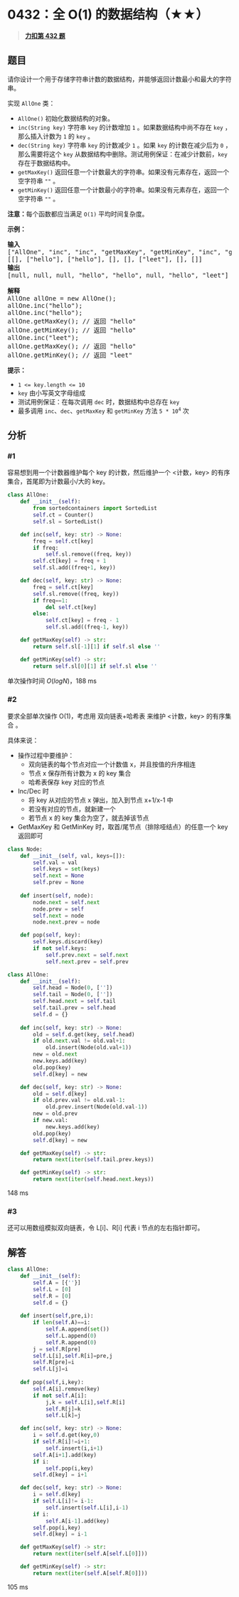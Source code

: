 # 0432：全 O(1) 的数据结构（★★）


> <u>**[力扣第 432 题](https://leetcode.cn/problems/all-oone-data-structure/)**</u>

## 题目

<p>请你设计一个用于存储字符串计数的数据结构，并能够返回计数最小和最大的字符串。</p>

<p>实现 <code>AllOne</code> 类：</p>

<ul>
<li><code>AllOne()</code> 初始化数据结构的对象。</li>
<li><code>inc(String key)</code> 字符串 <code>key</code> 的计数增加 <code>1</code> 。如果数据结构中尚不存在 <code>key</code> ，那么插入计数为 <code>1</code> 的 <code>key</code> 。</li>
<li><code>dec(String key)</code> 字符串 <code>key</code> 的计数减少 <code>1</code> 。如果 <code>key</code> 的计数在减少后为 <code>0</code> ，那么需要将这个 <code>key</code> 从数据结构中删除。测试用例保证：在减少计数前，<code>key</code> 存在于数据结构中。</li>
<li><code>getMaxKey()</code> 返回任意一个计数最大的字符串。如果没有元素存在，返回一个空字符串 <code>""</code> 。</li>
<li><code>getMinKey()</code> 返回任意一个计数最小的字符串。如果没有元素存在，返回一个空字符串 <code>""</code> 。</li>
</ul>

<p><strong>注意：</strong>每个函数都应当满足 <code>O(1)</code> 平均时间复杂度。</p>



<p><strong>示例：</strong></p>

<pre>
<strong>输入</strong>
["AllOne", "inc", "inc", "getMaxKey", "getMinKey", "inc", "getMaxKey", "getMinKey"]
[[], ["hello"], ["hello"], [], [], ["leet"], [], []]
<strong>输出</strong>
[null, null, null, "hello", "hello", null, "hello", "leet"]

<strong>解释</strong>
AllOne allOne = new AllOne();
allOne.inc("hello");
allOne.inc("hello");
allOne.getMaxKey(); // 返回 "hello"
allOne.getMinKey(); // 返回 "hello"
allOne.inc("leet");
allOne.getMaxKey(); // 返回 "hello"
allOne.getMinKey(); // 返回 "leet"
</pre>



<p><strong>提示：</strong></p>

<ul>
<li><code>1 &lt;= key.length &lt;= 10</code></li>
<li><code>key</code> 由小写英文字母组成</li>
<li>测试用例保证：在每次调用 <code>dec</code> 时，数据结构中总存在 <code>key</code></li>
<li>最多调用 <code>inc</code>、<code>dec</code>、<code>getMaxKey</code> 和 <code>getMinKey</code> 方法 <code>5 * 10<sup>4</sup></code> 次</li>
</ul>


## 分析

### #1

容易想到用一个计数器维护每个 key 的计数，然后维护一个 <计数，key> 的有序集合，首尾即为计数最小/大的 key。

```python
class AllOne:
    def __init__(self):
        from sortedcontainers import SortedList
        self.ct = Counter()
        self.sl = SortedList()

    def inc(self, key: str) -> None:
        freq = self.ct[key]
        if freq:
            self.sl.remove((freq, key))
        self.ct[key] = freq + 1
        self.sl.add((freq+1, key))

    def dec(self, key: str) -> None:
        freq = self.ct[key]
        self.sl.remove((freq, key))
        if freq==1:
            del self.ct[key]
        else:
            self.ct[key] = freq - 1
            self.sl.add((freq-1, key))

    def getMaxKey(self) -> str:
        return self.sl[-1][1] if self.sl else ''

    def getMinKey(self) -> str:
        return self.sl[0][1] if self.sl else ''
```
单次操作时间 $O(log N)$，188 ms

### #2

要求全部单次操作 O(1)，考虑用 双向链表+哈希表 来维护 <计数，key> 的有序集合 。

具体来说：
- 操作过程中要维护：
	- 双向链表的每个节点对应一个计数值 x，并且按值的升序相连
	- 节点 x 保存所有计数为 x 的 key 集合
	- 哈希表保存 key 对应的节点
- Inc/Dec 时
	- 将 key 从对应的节点 x 弹出，加入到节点 x+1/x-1 中
	- 若没有对应的节点，就新建一个
	- 若节点 x 的 key 集合为空了，就去掉该节点
- GetMaxKey 和 GetMinKey 时，取首/尾节点（排除哑结点）的任意一个 key 返回即可


```python
class Node:
    def __init__(self, val, keys=[]):
        self.val = val
        self.keys = set(keys)
        self.next = None
        self.prev = None
    
    def insert(self, node):
        node.next = self.next
        node.prev = self
        self.next = node
        node.next.prev = node

    def pop(self, key):
        self.keys.discard(key)
        if not self.keys:
            self.prev.next = self.next
            self.next.prev = self.prev

class AllOne:
    def __init__(self):
        self.head = Node(0, [''])
        self.tail = Node(0, [''])
        self.head.next = self.tail
        self.tail.prev = self.head
        self.d = {}
    
    def inc(self, key: str) -> None:
        old = self.d.get(key, self.head)
        if old.next.val != old.val+1:
            old.insert(Node(old.val+1))
        new = old.next
        new.keys.add(key)
        old.pop(key)
        self.d[key] = new

    def dec(self, key: str) -> None:
        old = self.d[key]
        if old.prev.val != old.val-1:
            old.prev.insert(Node(old.val-1))
        new = old.prev
        if new.val:
            new.keys.add(key)
        old.pop(key)
        self.d[key] = new

    def getMaxKey(self) -> str:
        return next(iter(self.tail.prev.keys))

    def getMinKey(self) -> str:
        return next(iter(self.head.next.keys))
```
148 ms

### #3

还可以用数组模拟双向链表，令 L[i]、R[i] 代表 i 节点的左右指针即可。

## 解答

```python
class AllOne:
    def __init__(self):
        self.A = [{''}]
        self.L = [0]
        self.R = [0]
        self.d = {}
    
    def insert(self,pre,i):
        if len(self.A)==i:
            self.A.append(set())
            self.L.append(0)
            self.R.append(0)
        j = self.R[pre]
        self.L[i],self.R[i]=pre,j
        self.R[pre]=i
        self.L[j]=i
    
    def pop(self,i,key):
        self.A[i].remove(key)
        if not self.A[i]:
            j,k = self.L[i],self.R[i]
            self.R[j]=k
            self.L[k]=j

    def inc(self, key: str) -> None:
        i = self.d.get(key,0)
        if self.R[i]!=i+1:
            self.insert(i,i+1)
        self.A[i+1].add(key)
        if i:
            self.pop(i,key)
        self.d[key] = i+1

    def dec(self, key: str) -> None:
        i = self.d[key]
        if self.L[i]!= i-1:
            self.insert(self.L[i],i-1)
        if i:
            self.A[i-1].add(key)
        self.pop(i,key)
        self.d[key] = i-1

    def getMaxKey(self) -> str:
        return next(iter(self.A[self.L[0]]))

    def getMinKey(self) -> str:
        return next(iter(self.A[self.R[0]]))
```
105 ms
